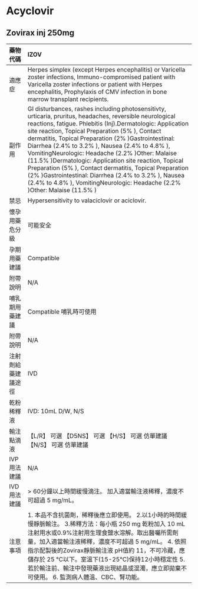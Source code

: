 # Acyclovir

## Zovirax inj 250mg

| 藥物代碼           | IZOV                                                                                                                                                                                                                                                                                                                                                                                                                                                                                                                                                                                                                                            |
|:-------------------|:------------------------------------------------------------------------------------------------------------------------------------------------------------------------------------------------------------------------------------------------------------------------------------------------------------------------------------------------------------------------------------------------------------------------------------------------------------------------------------------------------------------------------------------------------------------------------------------------------------------------------------------------|
| 適應症             | Herpes simplex (except Herpes encephalitis) or Varicella zoster infections, Immuno-compromised patient with Varicella zoster infections or patient with Herpes encephalitis, Prophylaxis of CMV infection in bone marrow transplant recipients.                                                                                                                                                                                                                                                                                                                                                                                                 |
| 副作用             | GI disturbances, rashes including photosensitivty, urticaria, pruritus, headaches, reversible neurological reactions, fatigue. Phlebitis (Inj).Dermatologic: Application site reaction, Topical Preparation (5% ), Contact dermatitis, Topical Preparation (2% )Gastrointestinal: Diarrhea (2.4% to 3.2% ), Nausea (2.4% to 4.8% ), VomitingNeurologic: Headache (2.2% )Other: Malaise (11.5% )Dermatologic: Application site reaction, Topical Preparation (5% ), Contact dermatitis, Topical Preparation (2% )Gastrointestinal: Diarrhea (2.4% to 3.2% ), Nausea (2.4% to 4.8% ), VomitingNeurologic: Headache (2.2% )Other: Malaise (11.5% ) |
| 禁忌               | Hypersensitivity to valaciclovir or aciclovir.                                                                                                                                                                                                                                                                                                                                                                                                                                                                                                                                                                                                  |
| 懷孕用藥危分級     | 可能安全                                                                                                                                                                                                                                                                                                                                                                                                                                                                                                                                                                                                                                        |
| 孕期用藥建議       | Compatible                                                                                                                                                                                                                                                                                                                                                                                                                                                                                                                                                                                                                                      |
| 附帶說明           | N/A                                                                                                                                                                                                                                                                                                                                                                                                                                                                                                                                                                                                                                             |
| 哺乳期用藥建議     | Compatible 哺乳時可使用                                                                                                                                                                                                                                                                                                                                                                                                                                                                                                                                                                                                                         |
| 附帶說明           | N/A                                                                                                                                                                                                                                                                                                                                                                                                                                                                                                                                                                                                                                             |
| 注射劑給藥建議途徑 | IVD                                                                                                                                                                                                                                                                                                                                                                                                                                                                                                                                                                                                                                             |
| 乾粉稀釋液         | IVD: 10mL D/W, N/S                                                                                                                                                                                                                                                                                                                                                                                                                                                                                                                                                                                                                              |
| 輸注點滴液         | 【L/R】 可選  【D5NS】 可選  【H/S】 可選 仿單建議  【N/S】 可選 仿單建議                                                                                                                                                                                                                                                                                                                                                                                                                                                                                                                                                                       |
| IVP 用法建議       | N/A                                                                                                                                                                                                                                                                                                                                                                                                                                                                                                                                                                                                                                             |
| IVD 用法建議       | > 60分鐘以上時間緩慢滴注。 加入適當輸注液稀釋，濃度不可超過 5 mg/mL。                                                                                                                                                                                                                                                                                                                                                                                                                                                                                                                                                                           |
| 注意事項           | 1. 本品不含抗菌劑，稀釋後應立即使用。 2.以1小時的時間緩慢靜脈輸注。 3.稀釋方法：每小瓶 250 mg 乾粉加入 10 mL 注射用水或0.9%注射用生理食鹽水溶解。取出醫囑所需劑量，加入適當輸注液稀釋，濃度不可超過 5 mg/mL。 4. 依照指示配製後的Zovirax靜脈輸注液 pH值約 11，不可冷藏，應儲存於 25 ℃以下。室溫下(15-25℃)保持12小時穩定性 5. 若於輸注前、輸注中發現藥液出現結晶或混濁，應立即拋棄不可使用。 6. 監測病人體溫、CBC、腎功能。                                                                                                                                                                                                                      |

